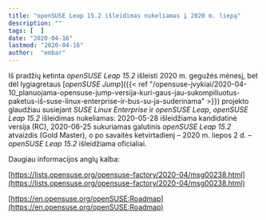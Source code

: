 ```yaml
---
title: "openSUSE Leap 15.2 išleidimas nukeliamas į 2020 m. liepą"
description: ""
tags: [  ]
date: "2020-04-16"
lastmod: "2020-04-16"
author:  "embar"
---
```

Iš pradžių ketinta _openSUSE Leap 15.2_ išleisti 2020 m. gegužės mėnesį, bet dėl lygiagretaus [_openSUSE Jump_]({{< ref "/opensuse-įvykiai/2020-04-10_planuojama-opensuse-jump-versija-kuri-gaus-jau-sukompiliuotus-paketus-iš-suse-linux-enterprise-ir-bus-su-ja-suderinama" >}}) projekto glaudžiau susiejant _SUSE Linux Enterprise_ ir _openSUSE Leap_, _openSUSE Leap 15.2_ išleidimas nukeliamas: 2020-05-28 išleidžiama kandidatinė versija (RC), 2020-06-25 sukuriamas galutinis _openSUSE Leap 15.2_ atvaizdis (Gold Master), o po savaitės ketvirtadienį – 2020 m. liepos 2 d. – _openSUSE Leap 15.2_ išleidžiama oficialiai.

Daugiau informacijos anglų kalba:

[https://lists.opensuse.org/opensuse-factory/2020-04/msg00238.html](https://lists.opensuse.org/opensuse-factory/2020-04/msg00238.html)

[https://en.opensuse.org/openSUSE:Roadmap](https://en.opensuse.org/openSUSE:Roadmap)
